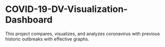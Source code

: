 # COVID-19-DV-Visualization-Dashboard
This project compares, visualizes, and analyzes coronavirus with previous historic outbreaks with effective graphs.
